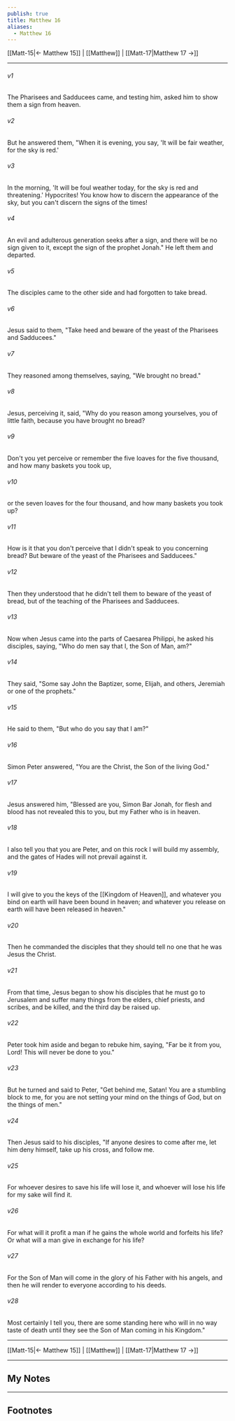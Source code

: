 ```yaml
---
publish: true
title: Matthew 16
aliases:
  - Matthew 16
---
```


[[Matt-15|← Matthew 15]] | [[Matthew]] | [[Matt-17|Matthew 17 →]]
***



###### v1 
The Pharisees and Sadducees came, and testing him, asked him to show them a sign from heaven. 

###### v2 
But he answered them, "When it is evening, you say, 'It will be fair weather, for the sky is red.' 

###### v3 
In the morning, 'It will be foul weather today, for the sky is red and threatening.' Hypocrites! You know how to discern the appearance of the sky, but you can't discern the signs of the times! 

###### v4 
An evil and adulterous generation seeks after a sign, and there will be no sign given to it, except the sign of the prophet Jonah." He left them and departed. 

###### v5 
The disciples came to the other side and had forgotten to take bread. 

###### v6 
Jesus said to them, "Take heed and beware of the yeast of the Pharisees and Sadducees." 

###### v7 
They reasoned among themselves, saying, "We brought no bread." 

###### v8 
Jesus, perceiving it, said, "Why do you reason among yourselves, you of little faith, because you have brought no bread? 

###### v9 
Don't you yet perceive or remember the five loaves for the five thousand, and how many baskets you took up, 

###### v10 
or the seven loaves for the four thousand, and how many baskets you took up? 

###### v11 
How is it that you don't perceive that I didn't speak to you concerning bread? But beware of the yeast of the Pharisees and Sadducees." 

###### v12 
Then they understood that he didn't tell them to beware of the yeast of bread, but of the teaching of the Pharisees and Sadducees. 

###### v13 
Now when Jesus came into the parts of Caesarea Philippi, he asked his disciples, saying, "Who do men say that I, the Son of Man, am?" 

###### v14 
They said, "Some say John the Baptizer, some, Elijah, and others, Jeremiah or one of the prophets." 

###### v15 
He said to them, "But who do you say that I am?" 

###### v16 
Simon Peter answered, "You are the Christ, the Son of the living God." 

###### v17 
Jesus answered him, "Blessed are you, Simon Bar Jonah, for flesh and blood has not revealed this to you, but my Father who is in heaven. 

###### v18 
I also tell you that you are Peter, and on this rock I will build my assembly, and the gates of Hades will not prevail against it. 

###### v19 
I will give to you the keys of the [[Kingdom of Heaven]], and whatever you bind on earth will have been bound in heaven; and whatever you release on earth will have been released in heaven." 

###### v20 
Then he commanded the disciples that they should tell no one that he was Jesus the Christ. 

###### v21 
From that time, Jesus began to show his disciples that he must go to Jerusalem and suffer many things from the elders, chief priests, and scribes, and be killed, and the third day be raised up. 

###### v22 
Peter took him aside and began to rebuke him, saying, "Far be it from you, Lord! This will never be done to you." 

###### v23 
But he turned and said to Peter, "Get behind me, Satan! You are a stumbling block to me, for you are not setting your mind on the things of God, but on the things of men." 

###### v24 
Then Jesus said to his disciples, "If anyone desires to come after me, let him deny himself, take up his cross, and follow me. 

###### v25 
For whoever desires to save his life will lose it, and whoever will lose his life for my sake will find it. 

###### v26 
For what will it profit a man if he gains the whole world and forfeits his life? Or what will a man give in exchange for his life? 

###### v27 
For the Son of Man will come in the glory of his Father with his angels, and then he will render to everyone according to his deeds. 

###### v28 
Most certainly I tell you, there are some standing here who will in no way taste of death until they see the Son of Man coming in his Kingdom."

***
[[Matt-15|← Matthew 15]] | [[Matthew]] | [[Matt-17|Matthew 17 →]]

---
## My Notes

---
## Footnotes